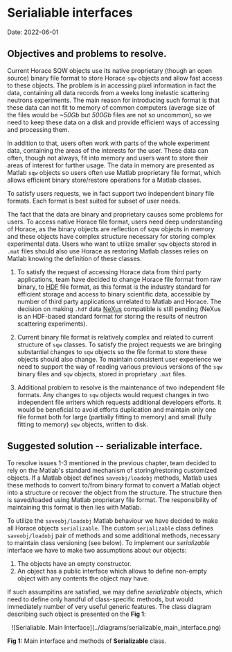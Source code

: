 # Serialiable interfaces
Date: 2022-06-01

## Objectives and problems to resolve.
Current Horace SQW objects use its native proprietary (though an open source) binary file format to store Horace `sqw` objects and allow fast access to these objects. The problem is in accessing pixel information in fact the data, containing all data records from a weeks long inelastic scattering neutrons experiments. The main reason for introducing such format is that these data can not fit to memory of common computers (average size of the files would be *~50Gb* but *500Gb* files are not so uncommon), so we need to keep these data on a disk and provide efficient ways of accessing and processing them.

In addition to that, users often work with parts of the whole experiment data, containing the areas of the interests for the user. These data can often, though not always, fit into memory and users want to store their areas of interest for further usage. The data in memory are presented as Matlab `sqw` objects so users often use Matlab proprietary file format, which allows efficient binary store/restore operations for a Matlab classes.

To satisfy users requests, we in fact support two independent binary file formats. Each format is best suited for subset of user needs.

The fact that the data are binary and proprietary causes some problems for users. To access native Horace file format, users need deep understanding of Horace, as the binary objects are reflection of sqw objects in memory and these objects have complex structure necessary for storing complex experimental data. Users who want to utilize smaller `sqw` objects stored in `.mat` files should also use Horace as restoring Matlab classes relies on Matlab knowing the definition of these classes.

1. To satisfy the request of accessing Horace data from third party applications, team have decided to change Horace file format from raw binary, to [HDF](https://www.hdfgroup.org/) file format, as this format is the industry standard for efficient storage and access to binary scientific data, accessible by number of third party applications unrelated to Matlab and Horace. The decision on making `.hdf` data [NeXus](https://www.nexusformat.org/) compatible is still pending (NeXus is an HDF-based standard format for storing the results of neutron scattering experiments).

2. Current binary file format is relatively complex and related to current structure of `sqw` classes. To satisfy the project requests we are bringing substantial changes to `sqw` objects so the file format to store these objects should also change. To maintain consistent user experience we need to support the way of reading various previous versions of the `sqw` binary files and `sqw` objects, stored in proprietary `.mat` files.

3. Additional problem to resolve is the maintenance of two independent file formats. Any changes to `sqw` objects would request changes in two independent file writers which requests additional developers efforts. It would be beneficial to avoid efforts duplication and maintain only one file format both for large (partially fitting to memory) and small (fully fitting to memory) `sqw` objects, written to disk.

## Suggested solution -- serializable interface.
To resolve issues 1-3 mentioned in the previous chapter, team decided to rely on the Matlab's standard mechanism of storing/restoring customized objects. If a Matlab object defines `saveobj/loadobj` methods, Matlab uses these methods to convert to/from binary format to convert a Matlab object into a structure or recover the object from the structure. The structure then is saved/loaded using Matlab proprietary file format. The responsibility of maintaining this format is then lies with Matlab. 

To utilize the `saveobj/loadobj` Matlab behaviour we have decided to make all Horace objects `serializable`. The custom `serializable` class defines `saveobj/loadobj` pair of methods and some additional methods, necessary to maintain class versioning (see below). 
To implement our *serializable* interface we have to make two assumptions about our objects:
1. The objects have an empty constructor. 
2. An object has a public interface which allows to define non-empty object with any contents the object may have.

If such assumpitins are satisfied, we may define *serializable* objects, which need to define only handful of class-specific methods, but would immediately number of very useful generic features. The class diagram describing such object is presented on the **Fig 1**:

<center>![Serialiable. Main Interface](../diagrams/serializable_main_interface.png)</center>

**Fig 1:** Main interface and methods of **Serializable** class.















 
